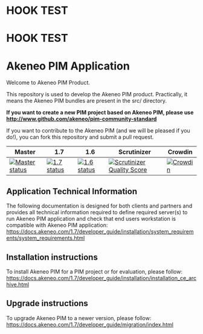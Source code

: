HOOK TEST
=========

HOOK TEST
=========

Akeneo PIM Application
======================
Welcome to Akeneo PIM Product.

This repository is used to develop the Akeneo PIM product.
Practically, it means the Akeneo PIM bundles are present in the src/ directory.

**If you want to create a new PIM project based on Akeneo PIM, please use http://www.github.com/akeneo/pim-community-standard**

If you want to contribute to the Akeneo PIM (and we will be pleased if you do!), you can fork
this repository and submit a pull request.

Master | 1.7 | 1.6 | Scrutinizer | Crowdin
------ | --- | --- | ----------- | -------
[![Master status](https://core-ci.akeneo.com/buildStatus/icon?job=akeneo/pim-community-dev/master)](https://core-ci.akeneo.com/blue/organizations/jenkins/akeneo%2Fpim-community-dev/branches) | [![1.7 status](https://core-ci.akeneo.com/buildStatus/icon?job=akeneo/pim-community-dev/1.7)](https://core-ci.akeneo.com/blue/organizations/jenkins/akeneo%2Fpim-community-dev/branches) | [![1.6 status](https://core-ci.akeneo.com/buildStatus/icon?job=akeneo/pim-community-dev/1.6)](https://core-ci.akeneo.com/blue/organizations/jenkins/akeneo%2Fpim-community-dev/branches) | [![Scrutinizer Quality Score](https://scrutinizer-ci.com/g/akeneo/pim-community-dev/badges/quality-score.png?s=05ef3d5d2bbfae2f9a659060b21711d275f0c1ff)](https://scrutinizer-ci.com/g/akeneo/pim-community-dev/) | [![Crowdin](https://d322cqt584bo4o.cloudfront.net/akeneo/localized.svg)](https://crowdin.com/project/akeneo)

Application Technical Information
---------------------------------

The following documentation is designed for both clients and partners and provides all technical information required to define required server(s) to run Akeneo PIM application and check that end users workstation is compatible with Akeneo PIM application:
https://docs.akeneo.com/1.7/developer_guide/installation/system_requirements/system_requirements.html

Installation instructions
-------------------------

To install Akeneo PIM for a PIM project or for evaluation, please follow:
https://docs.akeneo.com/1.7/developer_guide/installation/installation_ce_archive.html

Upgrade instructions
--------------------

To upgrade Akeneo PIM to a newer version, please follow:
https://docs.akeneo.com/1.7/developer_guide/migration/index.html
